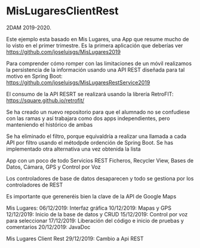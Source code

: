 # MisLugaresClientRest
2DAM 2019-2020. 

Este ejemplo esta basado en Mis Lugares, una App que resume mucho de lo visto en el primer trimestre.
Es la primera aplicación que deberías ver
https://github.com/joseluisgs/MisLugares2019

Para comprender cómo romper con las limitaciones de un móvil realizamos la persistencia de la información
usando una API REST diseñada para tal motivo en Spring Boot:
https://github.com/joseluisgs/MisLugaresRestService2019

El consumo de la API RESRT se realizará usando la librería RetroFIT: 
https://square.github.io/retrofit/


Se ha creado un nuevo repositorio para que el alumnado no se confudiese con las ramas y así trabajara como dos apps 
independientes, pero manteniendo el histórico de ambas

Se ha eliminado el filtro, porque equivaldría a realizar una llamada a cada API por filtro usando 
el métodpde ordención de Spring Boot. Se has implementado otra alternativa una vez obtenida la lista

App con un poco de todo
Servicios REST Ficheros, Recycler View, Bases de Datos, Cámara, GPS y Control por Voz

Los controladores de base de datos desaparecen y todo se gestiona por los controladores de REST

Es importante que gereneréis bien la clave de la API de Google Maps

Mis Lugares:
06/12/2019: Interfaz gráfica 
10/12/2019: Mapas y GPS 
12/12/2019: Inicio de la base de datos y CRUD
15/12/2019: Control por voz para seleccionar
17/12/2019: Liberación del código e inicio de pruebas y comentarios
20/12/2019: JavaDoc

Mis Lugares Client Rest
29/12/2019: Cambio a Api REST
